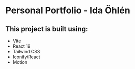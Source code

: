 # Personal Portfolio - Ida Öhlén


## This project is built using:
- Vite
- React 19
- Tailwind CSS
- Iconify/React
- Motion